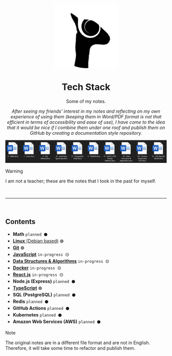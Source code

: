 <p align="center">
  <img src="logo.png" height="200">
</p>

<h1 align="center">Tech Stack</h1>

<p align="center">
  Some of my notes.
</p>

<p align="center" >
  <em>
    After seeing my friends' interest in my notes and reflecting on my own experience of using them (keeping them in Word/PDF format is not that efficient in terms of accessibility and ease of use), I have come to the idea that it would be nice if I combine them under one roof and publish them on GitHub by creating a documentation style repository.
  </em>
</p>

<p align="center">
  <img src="./my-notes.png" height="auto">
</p>

> [!WARNING]
> I am not a teacher; these are the notes that I took in the past for myself.

<br>
<hr>
<br>

## Contents

- **Math** `planned ⚫`
- [**Linux** (Debian based)](./linux/README.md) `🟢`
- [**Git**](./git/README.md) `🟢`
- [**JavaScript**](./js/README.md) `in-progress 🟡`
- [**Data Structures & Algorithms**](./dsa/README.md) `in-progress 🟡`
- [**Docker**](./docker/README.md) `in-progress 🟡`
- [**React.js**](./react/README.md) `in-progress 🟡`
- **Node.js (Express)** `planned ⚫`
- [**TypeScript**](./ts/README.md) `🟢`
- **SQL (PostgreSQL)** `planned ⚫`
- **Redis** `planned ⚫`
- **GitHub Actions** `planned ⚫`
- **Kubernetes** `planned ⚫`
- **Amazon Web Services (AWS)** `planned ⚫`

> [!NOTE]
> The original notes are in a different file format and are not in English. Therefore, it will take some time to refactor and publish them.

